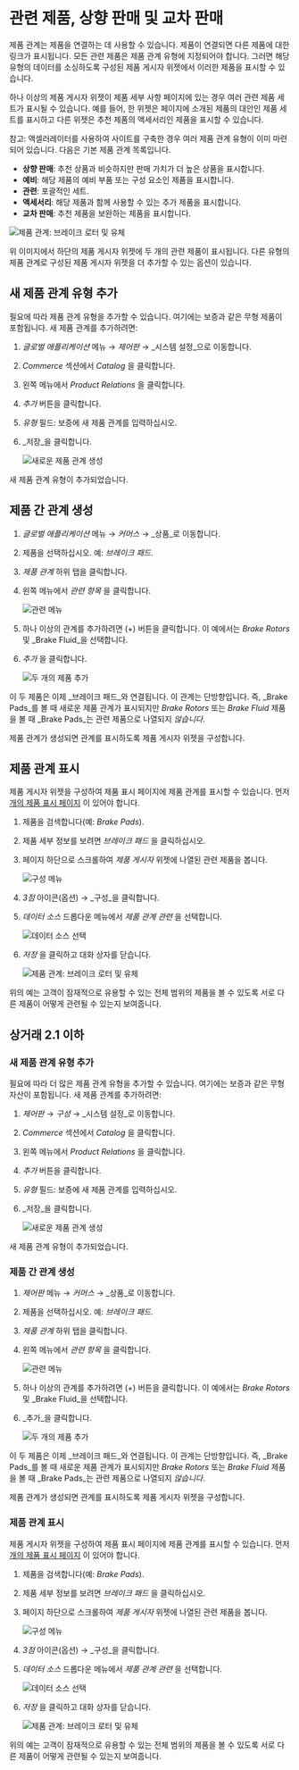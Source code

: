 # 관련 제품, 상향 판매 및 교차 판매

제품 관계는 제품을 연결하는 데 사용할 수 있습니다. 제품이 연결되면 다른 제품에 대한 링크가 표시됩니다. 모든 관련 제품은 제품 관계 유형에 지정되어야 합니다. 그러면 해당 유형의 데이터를 소싱하도록 구성된 제품 게시자 위젯에서 이러한 제품을 표시할 수 있습니다.

하나 이상의 제품 게시자 위젯이 제품 세부 사항 페이지에 있는 경우 여러 관련 제품 세트가 표시될 수 있습니다. 예를 들어, 한 위젯은 페이지에 소개된 제품의 대안인 제품 세트를 표시하고 다른 위젯은 추천 제품의 액세서리인 제품을 표시할 수 있습니다.

참고: 액셀러레이터를 사용하여 사이트를 구축한 경우 여러 제품 관계 유형이 이미 마련되어 있습니다. 다음은 기본 제품 관계 목록입니다.

* **상향 판매**: 추천 상품과 비슷하지만 판매 가치가 더 높은 상품을 표시합니다.
* **예비**: 해당 제품의 예비 부품 또는 구성 요소인 제품을 표시합니다.
* **관련**: 포괄적인 세트.
* **액세서리**: 해당 제품과 함께 사용할 수 있는 추가 제품을 표시합니다.
* **교차 판매**: 추천 제품을 보완하는 제품을 표시합니다.

![제품 관계: 브레이크 로터 및 유체](./related-products-up-sells-and-cross-sells/images/05.png)

위 이미지에서 하단의 제품 게시자 위젯에 두 개의 관련 제품이 표시됩니다. 다른 유형의 제품 관계로 구성된 제품 게시자 위젯을 더 추가할 수 있는 옵션이 있습니다.

## 새 제품 관계 유형 추가

필요에 따라 제품 관계 유형을 추가할 수 있습니다. 여기에는 보증과 같은 무형 제품이 포함됩니다. 새 제품 관계를 추가하려면:

1. _글로벌 애플리케이션_ 메뉴 → _제어판_ → _시스템 설정_으로 이동합니다.
1. _Commerce_ 섹션에서 _Catalog_ 을 클릭합니다.
1. 왼쪽 메뉴에서 _Product Relations_ 을 클릭합니다.
1. _추가_ 버튼을 클릭합니다.
1. _유형_ 필드: 보증에 새 제품 관계를 입력하십시오.
1. _저장_을 클릭합니다.

    ![새로운 제품 관계 생성](./related-products-up-sells-and-cross-sells/images/01.png)

새 제품 관계 유형이 추가되었습니다.

## 제품 간 관계 생성

1. _글로벌 애플리케이션_ 메뉴 → _커머스_ → _상품_로 이동합니다.
1. 제품을 선택하십시오. 예: _브레이크 패드_.
1. _제품 관계_ 하위 탭을 클릭합니다.
1. 왼쪽 메뉴에서 _관련 항목_ 을 클릭합니다.

    ![관련 메뉴](./related-products-up-sells-and-cross-sells/images/02.png)

1. 하나 이상의 관계를 추가하려면 (+) 버튼을 클릭합니다. 이 예에서는 _Brake Rotors_ 및 _Brake Fluid_을 선택합니다.
1. _추가_ 을 클릭합니다.

    ![두 개의 제품 추가](./related-products-up-sells-and-cross-sells/images/04.png)

이 두 제품은 이제 _브레이크 패드_와 연결됩니다. 이 관계는 단방향입니다. 즉, _Brake Pads_를 볼 때 새로운 제품 관계가 표시되지만 _Brake Rotors_ 또는 _Brake Fluid_ 제품을 볼 때 _Brake Pads_는 관련 제품으로 나열되지 _않습니다_.

제품 관계가 생성되면 관계를 표시하도록 제품 게시자 위젯을 구성합니다.

## 제품 관계 표시

제품 게시자 위젯을 구성하여 제품 표시 페이지에 제품 관계를 표시할 수 있습니다. 먼저 [개의 제품 표시 페이지](https://help.liferay.com/hc/ko/articles/360017870292-Displaying-Product-Pages-) 이 있어야 합니다.

1. 제품을 검색합니다(예: _Brake Pads_).
1. 제품 세부 정보를 보려면 _브레이크 패드_ 을 클릭하십시오.
1. 페이지 하단으로 스크롤하여 _제품 게시자_ 위젯에 나열된 관련 제품을 봅니다.

   ![구성 메뉴](./related-products-up-sells-and-cross-sells/images/06.png)

1. _3점_ 아이콘(옵션) → _구성_을 클릭합니다.
1. _데이터 소스_ 드롭다운 메뉴에서 _제품 관계 관련_ 을 선택합니다.

    ![데이터 소스 선택](./related-products-up-sells-and-cross-sells/images/03.png)

1. _저장_ 을 클릭하고 대화 상자를 닫습니다.

    ![제품 관계: 브레이크 로터 및 유체](./related-products-up-sells-and-cross-sells/images/05.png)

위의 예는 고객이 잠재적으로 유용할 수 있는 전체 범위의 제품을 볼 수 있도록 서로 다른 제품이 어떻게 관련될 수 있는지 보여줍니다.

## 상거래 2.1 이하

### 새 제품 관계 유형 추가

필요에 따라 더 많은 제품 관계 유형을 추가할 수 있습니다. 여기에는 보증과 같은 무형 자산이 포함됩니다. 새 제품 관계를 추가하려면:

1. _제어판_ → _구성_ → _시스템 설정_로 이동합니다.
1. _Commerce_ 섹션에서 _Catalog_ 을 클릭합니다.
1. 왼쪽 메뉴에서 _Product Relations_ 을 클릭합니다.
1. _추가_ 버튼을 클릭합니다.
1. _유형_ 필드: 보증에 새 제품 관계를 입력하십시오.
1. _저장_을 클릭합니다.

    ![새로운 제품 관계 생성](./related-products-up-sells-and-cross-sells/images/01.png)

새 제품 관계 유형이 추가되었습니다.

### 제품 간 관계 생성

1. _제어판_ 메뉴 → _커머스_ → _상품_로 이동합니다.
1. 제품을 선택하십시오. 예: _브레이크 패드_.
1. _제품 관계_ 하위 탭을 클릭합니다.
1. 왼쪽 메뉴에서 _관련 항목_ 을 클릭합니다.

    ![관련 메뉴](./related-products-up-sells-and-cross-sells/images/02.png)

1. 하나 이상의 관계를 추가하려면 (+) 버튼을 클릭합니다. 이 예에서는 _Brake Rotors_ 및 _Brake Fluid_을 선택합니다.
1. _추가_을 클릭합니다.

    ![두 개의 제품 추가](./related-products-up-sells-and-cross-sells/images/04.png)

이 두 제품은 이제 _브레이크 패드_와 연결됩니다. 이 관계는 단방향입니다. 즉, _Brake Pads_를 볼 때 새로운 제품 관계가 표시되지만 _Brake Rotors_ 또는 _Brake Fluid_ 제품을 볼 때 _Brake Pads_는 관련 제품으로 나열되지 _않습니다_.

제품 관계가 생성되면 관계를 표시하도록 제품 게시자 위젯을 구성합니다.

### 제품 관계 표시

제품 게시자 위젯을 구성하여 제품 표시 페이지에 제품 관계를 표시할 수 있습니다. 먼저 [개의 제품 표시 페이지](https://help.liferay.com/hc/ko/articles/360017870292-Displaying-Product-Pages-) 이 있어야 합니다.

1. 제품을 검색합니다(예: _Brake Pads_).
1. 제품 세부 정보를 보려면 _브레이크 패드_ 을 클릭하십시오.
1. 페이지 하단으로 스크롤하여 _제품 게시자_ 위젯에 나열된 관련 제품을 봅니다.

   ![구성 메뉴](./related-products-up-sells-and-cross-sells/images/06.png)

1. _3점_ 아이콘(옵션) → _구성_을 클릭합니다.
1. _데이터 소스_ 드롭다운 메뉴에서 _제품 관계 관련_ 을 선택합니다.

    ![데이터 소스 선택](./related-products-up-sells-and-cross-sells/images/03.png)

1. _저장_ 을 클릭하고 대화 상자를 닫습니다.

    ![제품 관계: 브레이크 로터 및 유체](./related-products-up-sells-and-cross-sells/images/05.png)

위의 예는 고객이 잠재적으로 유용할 수 있는 전체 범위의 제품을 볼 수 있도록 서로 다른 제품이 어떻게 관련될 수 있는지 보여줍니다.

